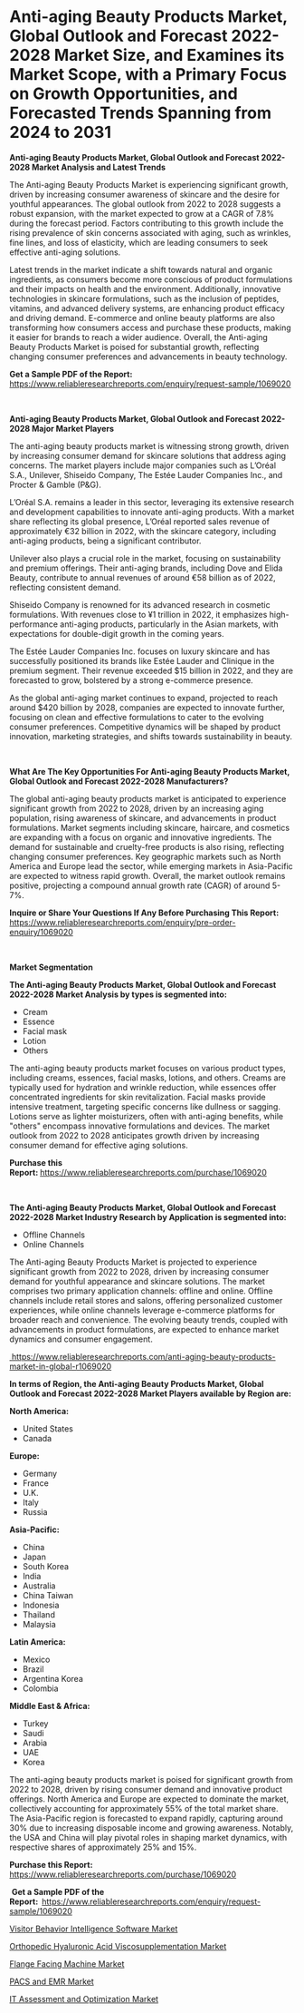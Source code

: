 <p><h1>Anti-aging Beauty Products Market, Global Outlook and Forecast 2022-2028 Market Size, and Examines its Market Scope, with a Primary Focus on Growth Opportunities, and Forecasted Trends Spanning from 2024 to 2031</h1></p><p><strong>Anti-aging Beauty Products Market, Global Outlook and Forecast 2022-2028 Market Analysis and Latest Trends</strong></p>
<p><p>The Anti-aging Beauty Products Market is experiencing significant growth, driven by increasing consumer awareness of skincare and the desire for youthful appearances. The global outlook from 2022 to 2028 suggests a robust expansion, with the market expected to grow at a CAGR of 7.8% during the forecast period. Factors contributing to this growth include the rising prevalence of skin concerns associated with aging, such as wrinkles, fine lines, and loss of elasticity, which are leading consumers to seek effective anti-aging solutions.</p><p>Latest trends in the market indicate a shift towards natural and organic ingredients, as consumers become more conscious of product formulations and their impacts on health and the environment. Additionally, innovative technologies in skincare formulations, such as the inclusion of peptides, vitamins, and advanced delivery systems, are enhancing product efficacy and driving demand. E-commerce and online beauty platforms are also transforming how consumers access and purchase these products, making it easier for brands to reach a wider audience. Overall, the Anti-aging Beauty Products Market is poised for substantial growth, reflecting changing consumer preferences and advancements in beauty technology.</p></p>
<p><strong>Get a Sample PDF of the Report:&nbsp;</strong> <a href="https://www.reliableresearchreports.com/enquiry/request-sample/1069020">https://www.reliableresearchreports.com/enquiry/request-sample/1069020</a></p>
<p>&nbsp;</p>
<p><strong>Anti-aging Beauty Products Market, Global Outlook and Forecast 2022-2028 Major Market Players</strong></p>
<p><p>The anti-aging beauty products market is witnessing strong growth, driven by increasing consumer demand for skincare solutions that address aging concerns. The market players include major companies such as L’Oréal S.A., Unilever, Shiseido Company, The Estée Lauder Companies Inc., and Procter & Gamble (P&G).</p><p>L’Oréal S.A. remains a leader in this sector, leveraging its extensive research and development capabilities to innovate anti-aging products. With a market share reflecting its global presence, L’Oréal reported sales revenue of approximately €32 billion in 2022, with the skincare category, including anti-aging products, being a significant contributor.</p><p>Unilever also plays a crucial role in the market, focusing on sustainability and premium offerings. Their anti-aging brands, including Dove and Elida Beauty, contribute to annual revenues of around €58 billion as of 2022, reflecting consistent demand.</p><p>Shiseido Company is renowned for its advanced research in cosmetic formulations. With revenues close to ¥1 trillion in 2022, it emphasizes high-performance anti-aging products, particularly in the Asian markets, with expectations for double-digit growth in the coming years.</p><p>The Estée Lauder Companies Inc. focuses on luxury skincare and has successfully positioned its brands like Estée Lauder and Clinique in the premium segment. Their revenue exceeded $15 billion in 2022, and they are forecasted to grow, bolstered by a strong e-commerce presence.</p><p>As the global anti-aging market continues to expand, projected to reach around $420 billion by 2028, companies are expected to innovate further, focusing on clean and effective formulations to cater to the evolving consumer preferences. Competitive dynamics will be shaped by product innovation, marketing strategies, and shifts towards sustainability in beauty.</p></p>
<p>&nbsp;</p>
<p><strong>What Are The Key Opportunities For Anti-aging Beauty Products Market, Global Outlook and Forecast 2022-2028 Manufacturers?</strong></p>
<p><p>The global anti-aging beauty products market is anticipated to experience significant growth from 2022 to 2028, driven by an increasing aging population, rising awareness of skincare, and advancements in product formulations. Market segments including skincare, haircare, and cosmetics are expanding with a focus on organic and innovative ingredients. The demand for sustainable and cruelty-free products is also rising, reflecting changing consumer preferences. Key geographic markets such as North America and Europe lead the sector, while emerging markets in Asia-Pacific are expected to witness rapid growth. Overall, the market outlook remains positive, projecting a compound annual growth rate (CAGR) of around 5-7%.</p></p>
<p><strong>Inquire or Share Your Questions If Any Before Purchasing This Report:</strong> <a href="https://www.reliableresearchreports.com/enquiry/pre-order-enquiry/1069020">https://www.reliableresearchreports.com/enquiry/pre-order-enquiry/1069020</a></p>
<p>&nbsp;</p>
<p><strong>Market Segmentation</strong></p>
<p><strong>The Anti-aging Beauty Products Market, Global Outlook and Forecast 2022-2028 Market Analysis by types is segmented into:</strong></p>
<p><ul><li>Cream</li><li>Essence</li><li>Facial mask</li><li>Lotion</li><li>Others</li></ul></p>
<p><p>The anti-aging beauty products market focuses on various product types, including creams, essences, facial masks, lotions, and others. Creams are typically used for hydration and wrinkle reduction, while essences offer concentrated ingredients for skin revitalization. Facial masks provide intensive treatment, targeting specific concerns like dullness or sagging. Lotions serve as lighter moisturizers, often with anti-aging benefits, while "others" encompass innovative formulations and devices. The market outlook from 2022 to 2028 anticipates growth driven by increasing consumer demand for effective aging solutions.</p></p>
<p><strong>Purchase this Report:&nbsp;</strong><a href="https://www.reliableresearchreports.com/purchase/1069020">https://www.reliableresearchreports.com/purchase/1069020</a></p>
<p>&nbsp;</p>
<p><strong>The Anti-aging Beauty Products Market, Global Outlook and Forecast 2022-2028 Market Industry Research by Application is segmented into:</strong></p>
<p><ul><li>Offline Channels</li><li>Online Channels</li></ul></p>
<p><p>The Anti-aging Beauty Products Market is projected to experience significant growth from 2022 to 2028, driven by increasing consumer demand for youthful appearance and skincare solutions. The market comprises two primary application channels: offline and online. Offline channels include retail stores and salons, offering personalized customer experiences, while online channels leverage e-commerce platforms for broader reach and convenience. The evolving beauty trends, coupled with advancements in product formulations, are expected to enhance market dynamics and consumer engagement.</p></p>
<p><a href="https://www.reliableresearchreports.com/anti-aging-beauty-products-market-in-global-r1069020">&nbsp;https://www.reliableresearchreports.com/anti-aging-beauty-products-market-in-global-r1069020</a></p>
<p><strong>In terms of Region, the Anti-aging Beauty Products Market, Global Outlook and Forecast 2022-2028 Market Players available by Region are:</strong></p>
<p>
    <p> <strong> North America: </strong>
        <ul>
            <li>United States</li>
            <li>Canada</li>
        </ul>
        </p> 
    <p> <strong> Europe: </strong>
        <ul>
            <li>Germany</li>
            <li>France</li>
            <li>U.K.</li>
            <li>Italy</li>
            <li>Russia</li>
        </ul>
        </p> 
    <p> <strong> Asia-Pacific: </strong>
        <ul>
            <li>China</li>
            <li>Japan</li>
            <li>South Korea</li>
            <li>India</li>
            <li>Australia</li>
            <li>China Taiwan</li>
            <li>Indonesia</li>
            <li>Thailand</li>
            <li>Malaysia</li>
        </ul>
        </p> 
    <p> <strong> Latin America: </strong>
        <ul>
            <li>Mexico</li>
            <li>Brazil</li>
            <li>Argentina Korea</li>
            <li>Colombia</li>
        </ul>
        </p> 
    <p> <strong> Middle East & Africa: </strong>
        <ul>
            <li>Turkey</li>
            <li>Saudi</li>
            <li>Arabia</li>
            <li>UAE</li>
            <li>Korea</li>
        </ul>
    </p>
    </p>
<p><p>The anti-aging beauty products market is poised for significant growth from 2022 to 2028, driven by rising consumer demand and innovative product offerings. North America and Europe are expected to dominate the market, collectively accounting for approximately 55% of the total market share. The Asia-Pacific region is forecasted to expand rapidly, capturing around 30% due to increasing disposable income and growing awareness. Notably, the USA and China will play pivotal roles in shaping market dynamics, with respective shares of approximately 25% and 15%.</p></p>
<p><strong>Purchase this Report: </strong><a href="https://www.reliableresearchreports.com/purchase/1069020">https://www.reliableresearchreports.com/purchase/1069020</a></p>
<p>&nbsp;<strong>Get a Sample PDF of the Report:&nbsp;&nbsp;</strong><a href="https://www.reliableresearchreports.com/enquiry/request-sample/1069020">https://www.reliableresearchreports.com/enquiry/request-sample/1069020</a></p>
<p><strong></strong></p>
<p><p><a href="https://medium.com/@pelloscooterist_44143/deep-dive-into-the-visitor-behavior-intelligence-software-market-itstrends-market-segmentation-551c5d1c301e">Visitor Behavior Intelligence Software Market</a></p><p><a href="https://issuu.com/reportprime-2/docs/orthopedic-hyaluronic-acid-viscosup_bc0b5bd2bf247f">Orthopedic Hyaluronic Acid Viscosupplementation Market</a></p><p><a href="https://www.linkedin.com/pulse/flange-facing-machine-market-global-regional-analysis-qydlc?trackingId=3Hta9dCURCKcOt3VgZVziQ%3D%3D">Flange Facing Machine Market</a></p><p><a href="https://issuu.com/reportprime-2/docs/pacs-and-emr-market-size-2030.pptx_56c7589ddaf4ad">PACS and EMR Market</a></p><p><a href="https://medium.com/@pelloscooterist_44143/it-assessment-and-optimization-market-size-is-growing-at-cagr-of-5-2-59f8c81e2500">IT Assessment and Optimization Market</a></p></p>